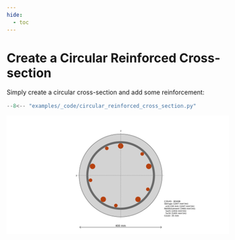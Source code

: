 ```yaml
---
hide:
  - toc
---
```

# Create a Circular Reinforced Cross-section

Simply create a circular cross-section and add some reinforcement:

```python
--8<-- "examples/_code/circular_reinforced_cross_section.py"
```

![Circular Reinforced Cross-section](./_images/circular_reinforced_cross_section.png)